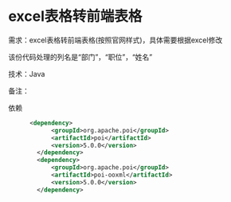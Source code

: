 # excel表格转前端表格

需求：excel表格转前端表格(按照官网样式)，具体需要根据excel修改

该份代码处理的列名是“部门”，“职位”，“姓名”

技术：Java

备注：

依赖

```xml
      <dependency>
            <groupId>org.apache.poi</groupId>
            <artifactId>poi</artifactId>
            <version>5.0.0</version>  
        </dependency>
        <dependency>
            <groupId>org.apache.poi</groupId>
            <artifactId>poi-ooxml</artifactId>
            <version>5.0.0</version>  
        </dependency>
```

